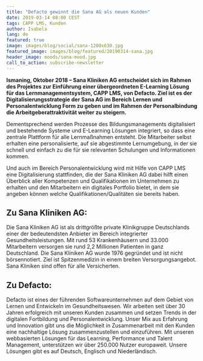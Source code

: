 ```yaml
---
title: "Defacto gewinnt die Sana AG als neuen Kunden"
date: 2019-03-14 08:00 CEST
tags: CAPP LMS, Kunden
author: Isabela
lang: de
featured: true
image: images/blog/social/sana-1200x630.jpg
featured_image: images/blog/featured/20190314-sana.jpg
header_image: moods/sana-mood.jpg
call_to_action: subscribe-newsletter
---
```


__Ismaning, Oktober 2018 – Sana Kliniken AG entscheidet sich im Rahmen des Projektes zur Einführung einer übergeordneten E-Learning Lösung für das Lernmanagementsystem, CAPP LMS, von Defacto. Ziel ist es der Digitalisierungsstrategie der Sana AG im Bereich Lernen und Personalentwicklung Form zu geben und im Rahmen der Personalbindung die Arbeitgeberattraktivität weiter zu steigern.__

Dementsprechend werden Prozesse des Bildungsmanagements digitalisiert und bestehende Systeme und E-Learning Lösungen integriert, so dass eine zentrale Plattform für alle Lernmaßnahmen entsteht. Die Mitarbeiter selbst erhalten eine personalisierte, auf sie abgestimmte Lernumgebung, in der sie schnell und einfach zu die für sie relevanten Schulungen und Informationen kommen.

Und auch im Bereich Personalentwicklung wird mit Hilfe von CAPP LMS eine Digitalisierung stattfinden, die der Sana Kliniken AG dabei hilft einen Überblick aller Kompetenzen und Qualifikationen im Unternehmen zu erhalten und den Mitarbeitern ein digitales Portfolio bietet, in dem sie angeben können welche Qualifikationen/Qualitäten sie bereits haben.

## Zu Sana Kliniken AG:

Die Sana Kliniken AG ist als drittgrößte private Klinikgruppe Deutschlands einer der bedeutendsten Anbieter im Bereich integrierter Gesundheitsleistungen. Mit rund 53 Krankenhäusern und 33.000 Mitarbeitern versorgen sie rund 2,2 Millionen Patienten in ganz Deutschland. Die Sana Kliniken AG wurde 1976 gegründet und ist nicht börsennotiert. Ziel ist Spitzenmedizin in einem breiten Versorgungsangebot. Sana Kliniken sind offen für alle Versicherten.

## Zu Defacto:

Defacto ist eines der führenden Softwareunternehmen auf dem Gebiet von Lernen und Entwickeln im Gesundheitswesen. Wir arbeiten seit über 30 Jahren erfolgreich mit unseren Kunden zusammen und setzen Trends in der digitalen Fortbildung und Personalentwicklung. Unser Mix aus Erfahrung und Innovation gibt uns die Möglichkeit in Zusammenarbeit mit den Kunden eine nachhaltige Lösung zusammenzustellen und einzuführen. Mit unseren webbasierten Lösungen für das Learning, Performance und Talent Management, unterstützen wir über 250.000 Nutzer europaweit. Unsere Lösungen gibt es auf Deutsch, Englisch und Niederländisch.

